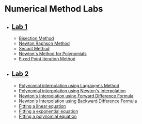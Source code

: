 # Numerical Method Labs

- ## [Lab 1](https://github.com/sthsuyash/CSIT_Labs/tree/main/3rd_Semester/Numerical_Method/Lab-1)

  - [Bisection Method](https://github.com/sthsuyash/C-projects/blob/main/Numerical_Method/Lab-1/bisectionMethod.c)
  - [Newton Raphson Method](https://github.com/sthsuyash/C-projects/blob/main/Numerical_Method/Lab-1/newtonRaphsonMethod.c)
  - [Secant Method](https://github.com/sthsuyash/C-projects/blob/main/Numerical_Method/Lab-1/secantMethod.c)
  - [Newton's Method for Polynomials](https://github.com/sthsuyash/C-projects/blob/main/Numerical_Method/Lab-1/newtonsMethodForPolynomials.c)
  - [Fixed Point Iteration Method](https://github.com/sthsuyash/C-projects/blob/main/Numerical_Method/Lab-1/fixedPointIterationMethod.c)

- ## [Lab 2](https://github.com/sthsuyash/CSIT_Labs/tree/main/3rd_Semester/Numerical_Method/Lab-2)

  - [Polynomial interpolation using Lagrange's Method](https://github.com/sthsuyash/C-projects/blob/main/Numerical_Method/Lab-2/Lagrange.c)
  - [Polynomial interpolation using Newton's Interpolation](https://github.com/sthsuyash/C-projects/blob/main/Numerical_Method/Lab-2/Newton_Interpolation.c)
  - [Newton's Interpolation using Forward Difference Formula](https://github.com/sthsuyash/C-projects/blob/main/Numerical_Method/Lab-2/ForwardDifference.c)
  - [Newton's Interpolation using Backward Difference Formula](https://github.com/sthsuyash/C-projects/blob/main/Numerical_Method/Lab-2/BackwardDifference.c)
  - [Fitting a linear equation](https://github.com/sthsuyash/C-projects/blob/main/Numerical_Method/Lab-2/Fitting_LinearEqn.c)
  - [Fitting a exponential equation](https://github.com/sthsuyash/C-projects/blob/main/Numerical_Method/Lab-2/Exponential_Fitting.c)
  - [Fitting a polynomial equation](https://github.com/sthsuyash/C-projects/blob/main/Numerical_Method/Lab-2/Fitting_PolynomialEqn.c)
